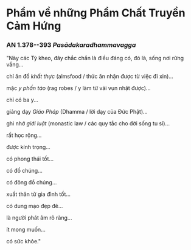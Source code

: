 # Phẩm về những Phẩm Chất Truyền Cảm Hứng

### AN 1.378--393 *Pasādakaradhammavagga*

"Này các Tỳ kheo, đây chắc chắn là điều đáng có, đó là, sống nơi rừng vắng...

chỉ ăn đồ *khất thực* (almsfood / thức ăn nhận được từ việc đi xin)...

mặc *y phấn tảo* (rag robes / y làm từ vải vụn nhặt được)...

chỉ có ba y...

giảng dạy *Giáo Pháp* (Dhamma / lời dạy của Đức Phật)...

ghi nhớ *giới luật* (monastic law / các quy tắc cho đời sống tu sĩ)...

rất học rộng...

được kính trọng...

có phong thái tốt...

có đồ chúng...

có đông đồ chúng...

xuất thân từ gia đình tốt...

có dung mạo đẹp đẽ...

là người phát âm rõ ràng...

ít mong muốn...

có sức khỏe."